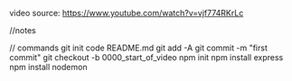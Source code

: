 video source: https://www.youtube.com/watch?v=vjf774RKrLc

//notes


// commands
git init
code README.md
git add -A
git commit -m "first commit"
git checkout -b 0000_start_of_video
npm init
npm install express
npm install nodemon